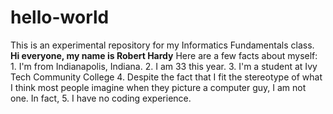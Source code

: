 # hello-world
This is an experimental repository for my Informatics Fundamentals class.
**Hi everyone, my name is Robert Hardy**
Here are a few facts about myself: 1. I'm from Indianapolis, Indiana. 2. I am 33 this year. 3. I'm a student at Ivy Tech Community College 4. Despite the fact that I fit the stereotype of what I think most people imagine when they picture a computer guy, I am not one. In fact, 5. I have no coding experience.
